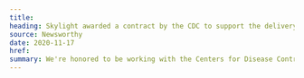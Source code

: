 ```yaml
---
title:
heading: Skylight awarded a contract by the CDC to support the delivery of SimpleReport.gov
source: Newsworthy
date: 2020-11-17
href:
summary: We're honored to be working with the Centers for Disease Control and Prevention on the new <a href="/work/experience/cdc-simplereport/">SimpleReport.gov</a> initiative. This nation-wide digital service will make it easier and faster for COVID-19 testing facilities to report results to public health departments.
---
```

